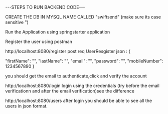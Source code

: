 ---STEPS TO RUN BACKEND CODE---

 CREATE THE DB IN MYSQL NAME CALLED "swiftsend" (make sure its case sensitive ") 

 Run the Application using springstarter application

 Register the user using postman

 http://localhost:8080/register post req
  UserResgister json :
  {
    
  "firstName": "",
  "lastName": "",
  "email": "",
  "password": "",
  "mobileNumber": 1234567890
}

you should get the email to authenticate,click and verify the account



http://localhost:8080/login 
login using the credentials (try before the email verificationn and after the email verification)see the difference

http://localhost:8080/users
after login you should be able to see all the users in json format.


  
